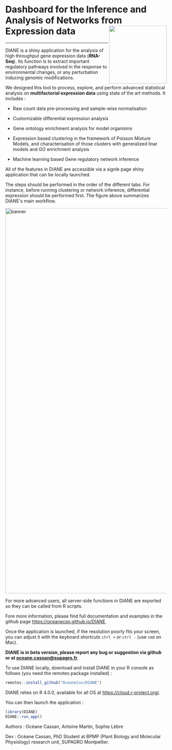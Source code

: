  

# Dashboard for the Inference and Analysis of Networks from Expression data <img src="www/favicon.ico" align="right" alt="" width="180" />
---

DIANE is a shiny application for the analysis of high throughput gene expression data (**RNA-Seq**). Its function is to extract important regulatory pathways involved in the response to environmental changes, or any perturbation inducing genomic modifications.

We designed this tool to process, explore, and perform advanced statistical analysis on **multifactorial expression data** using state of the art methods. It includes :

+ Raw count data pre-processing and sample-wise normalisation
+ Customizable differential expression analysis

+ Gene ontology enrichment analysis for model organisms

+ Expression based clustering in the framework of Poisson Mixture Models, and characterisation of those clusters with generalized linar models and GO enrichment analysis

+ Machine learning based Gene regulatory network inference

All of the features in DIANE are accessible via a signle page shiny application that can be locally launched. 

The steps should be performed in the order of the different tabs. For instance, before running clustering or network inference, differential expression should be performed first. The figure above summarizes DIANE's main workflow.

<img src="www/DIANE.png" alt="banner" width="1200" align="center"/>


For more advanced users, all server-side functions in DIANE are exported so they can be called from R scripts. 

Fore more information, please find full documentation and examples in the github page  https://oceanecsn.github.io/DIANE.

Once the application is launched, if the resolution poorly fits your screen, you can adjust it with the keyboard shortcuts ```ctrl +``` or  ```ctrl -``` (use ```cmd``` on Mac).



**DIANE is in beta version, please report any bug or suggestion via github or at oceane.cassan@supagro.fr**.


To use DIANE locally, download and install DIANE in your R console as follows (you need the remotes package installed) :

```R
remotes::install_github("OceaneCsn/DIANE")
```

DIANE relies on R 4.0.0, available for all OS at https://cloud.r-project.org/.

You can then launch the application :

```R
library(DIANE)
DIANE::run_app()
```

Authors : Océane Cassan, Antoine Martin, Sophie Lèbre

Dev : Océane Cassan, PhD Student at BPMP (Plant Biology and Molecular Physiology) research unit, SUPAGRO Montpellier.
